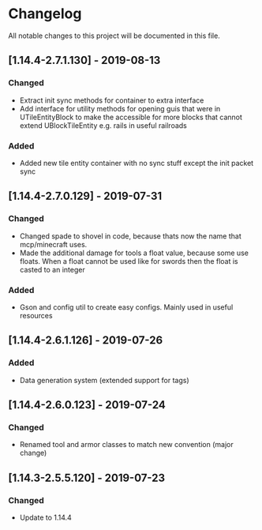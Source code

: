 # Changelog
All notable changes to this project will be documented in this file.

## [1.14.4-2.7.1.130] - 2019-08-13
### Changed
- Extract init sync methods for container to extra interface 
- Add interface for utility methods for opening guis that were in UTileEntityBlock to make the accessible for more blocks that cannot extend UBlockTileEntity e.g. rails in useful railroads

### Added
- Added new tile entity container with no sync stuff except the init packet sync

## [1.14.4-2.7.0.129] - 2019-07-31
### Changed
- Changed spade to shovel in code, because thats now the name that mcp/minecraft uses.
- Made the additional damage for tools a float value, because some use floats. When a float cannot be used like for swords then the float is casted to an integer

### Added
- Gson and config util to create easy configs. Mainly used in useful resources

## [1.14.4-2.6.1.126] - 2019-07-26
### Added
- Data generation system (extended support for tags)

## [1.14.4-2.6.0.123] - 2019-07-24
### Changed
- Renamed tool and armor classes to match new convention (major change)

## [1.14.3-2.5.5.120] - 2019-07-23
### Changed
- Update to 1.14.4
